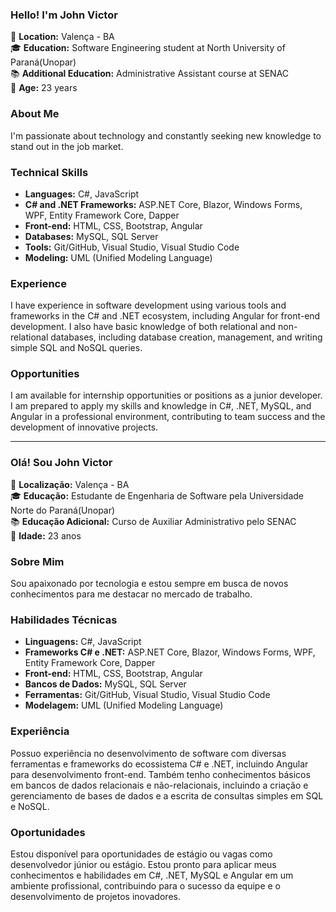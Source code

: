 ### Hello! I'm John Victor

📍 **Location:** Valença - BA  
🎓 **Education:** Software Engineering student at North University of Paraná(Unopar)  
📚 **Additional Education:** Administrative Assistant course at SENAC  
💼 **Age:** 23 years  



### About Me

I'm passionate about technology and constantly seeking new knowledge to stand out in the job market.



### Technical Skills

- **Languages:** C#, JavaScript
- **C# and .NET Frameworks:** ASP.NET Core, Blazor, Windows Forms, WPF, Entity Framework Core, Dapper
- **Front-end:** HTML, CSS, Bootstrap, Angular
- **Databases:** MySQL, SQL Server
- **Tools:** Git/GitHub, Visual Studio, Visual Studio Code
- **Modeling:** UML (Unified Modeling Language)



### Experience

I have experience in software development using various tools and frameworks in the C# and .NET ecosystem, including Angular for front-end development. I also have basic knowledge of both relational and non-relational databases, including database creation, management, and writing simple SQL and NoSQL queries.



### Opportunities

I am available for internship opportunities or positions as a junior developer. I am prepared to apply my skills and knowledge in C#, .NET, MySQL, and Angular in a professional environment, contributing to team success and the development of innovative projects.

---

### Olá! Sou John Victor

📍 **Localização:** Valença - BA  
🎓 **Educação:** Estudante de Engenharia de Software pela Universidade Norte do Paraná(Unopar)  
📚 **Educação Adicional:** Curso de Auxiliar Administrativo pelo SENAC  
💼 **Idade:** 23 anos  



### Sobre Mim

Sou apaixonado por tecnologia e estou sempre em busca de novos conhecimentos para me destacar no mercado de trabalho.



### Habilidades Técnicas

- **Linguagens:** C#, JavaScript
- **Frameworks C# e .NET:** ASP.NET Core, Blazor, Windows Forms, WPF, Entity Framework Core, Dapper
- **Front-end:** HTML, CSS, Bootstrap, Angular
- **Bancos de Dados:** MySQL, SQL Server
- **Ferramentas:** Git/GitHub, Visual Studio, Visual Studio Code
- **Modelagem:** UML (Unified Modeling Language)



### Experiência

Possuo experiência no desenvolvimento de software com diversas ferramentas e frameworks do ecossistema C# e .NET, incluindo Angular para desenvolvimento front-end. Também tenho conhecimentos básicos em bancos de dados relacionais e não-relacionais, incluindo a criação e gerenciamento de bases de dados e a escrita de consultas simples em SQL e NoSQL.



### Oportunidades

Estou disponível para oportunidades de estágio ou vagas como desenvolvedor júnior ou estágio. Estou pronto para aplicar meus conhecimentos e habilidades em C#, .NET, MySQL e Angular em um ambiente profissional, contribuindo para o sucesso da equipe e o desenvolvimento de projetos inovadores.



